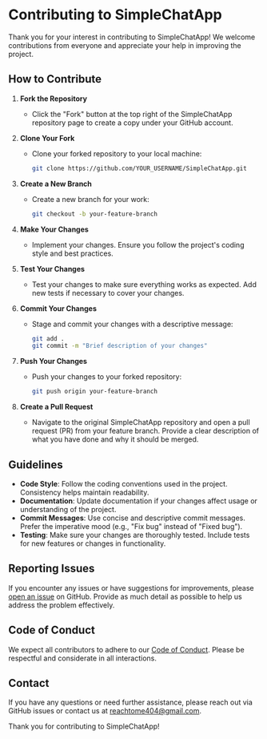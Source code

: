 # Contributing to SimpleChatApp

Thank you for your interest in contributing to SimpleChatApp! We welcome contributions from everyone and appreciate your help in improving the project.

## How to Contribute

1. **Fork the Repository**
   - Click the "Fork" button at the top right of the SimpleChatApp repository page to create a copy under your GitHub account.

2. **Clone Your Fork**
   - Clone your forked repository to your local machine:
     ```bash
     git clone https://github.com/YOUR_USERNAME/SimpleChatApp.git
     ```

3. **Create a New Branch**
   - Create a new branch for your work:
     ```bash
     git checkout -b your-feature-branch
     ```

4. **Make Your Changes**
   - Implement your changes. Ensure you follow the project's coding style and best practices.

5. **Test Your Changes**
   - Test your changes to make sure everything works as expected. Add new tests if necessary to cover your changes.

6. **Commit Your Changes**
   - Stage and commit your changes with a descriptive message:
     ```bash
     git add .
     git commit -m "Brief description of your changes"
     ```

7. **Push Your Changes**
   - Push your changes to your forked repository:
     ```bash
     git push origin your-feature-branch
     ```

8. **Create a Pull Request**
   - Navigate to the original SimpleChatApp repository and open a pull request (PR) from your feature branch. Provide a clear description of what you have done and why it should be merged.

## Guidelines

- **Code Style**: Follow the coding conventions used in the project. Consistency helps maintain readability.
- **Documentation**: Update documentation if your changes affect usage or understanding of the project.
- **Commit Messages**: Use concise and descriptive commit messages. Prefer the imperative mood (e.g., "Fix bug" instead of "Fixed bug").
- **Testing**: Make sure your changes are thoroughly tested. Include tests for new features or changes in functionality.

## Reporting Issues

If you encounter any issues or have suggestions for improvements, please [open an issue](https://github.com/mitesh092/SimpleChatApp/issues) on GitHub. Provide as much detail as possible to help us address the problem effectively.

## Code of Conduct

We expect all contributors to adhere to our [Code of Conduct](https://github.com/mitesh092/SimpleChatApp/blob/main/CODE_OF_CONDUCT.md). Please be respectful and considerate in all interactions.

## Contact

If you have any questions or need further assistance, please reach out via GitHub issues or contact us at [reachtome404@gmail.com](mailto:reachtome404@gmail.com).

Thank you for contributing to SimpleChatApp!

